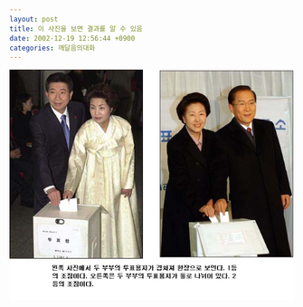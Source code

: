 ```yaml
---
layout: post
title: 이 사진을 보면 결과를 알 수 있음
date: 2002-12-19 12:56:44 +0900
categories: 깨달음의대화
---
```

<img src="./files/attach/images/198/923/1040270204.jpg" border="0" alt="" />